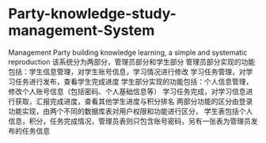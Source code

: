 # Party-knowledge-study-management-System
Management Party building knowledge learning, a simple and systematic reproduction
该系统分为两部分，管理员部分和学生部分
管理员部分实现的功能包括：学生信息管理，对学生账号信息，学习情况进行修改
                         学习任务管理，对学习任务进行发布，查看学生完成进度
学生部分实现的功能包括：个人信息管理，修改个人账号信息（包括密码、个人基础信息等）
                        学习任务完成，对学习信息进行获取，汇报完成进度，查看其他学生进度与积分排名
两部分功能的区分由登录功能实现，由两个不同的数据库表对用户权限和功能进行区分，
学生表包括个人信息，积分，任务完成情况，管理员表则只包含账号密码，另有一张表为管理员发布的任务信息
